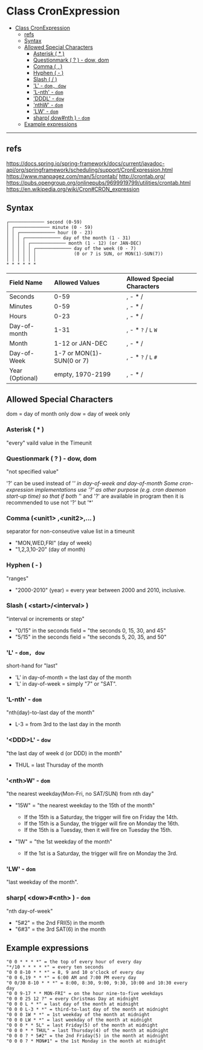 # Class CronExpression

- [Class CronExpression](#class-cronexpression)
  - [refs](#refs)
  - [Syntax](#syntax)
  - [Allowed Special Characters](#allowed-special-characters)
    - [Asterisk ( \* )](#asterisk---)
    - [Questionmark ( ? ) - dow, dom](#questionmark------dow-dom)
    - [Comma ( , )](#comma---)
    - [Hyphen ( - )](#hyphen----)
    - [Slash ( / )](#slash---)
    - ['L' - `dom, dow`](#l---dom-dow)
    - ['L-nth'  - `dom`](#l-nth----dom)
    - ['DDDL' - `dow`](#dddl---dow)
    - ['nthW' - `dom`](#nthw---dom)
    - ['LW' - `dom`](#lw---dom)
    - [sharp( dow#nth ) - `dom`](#sharp-downth----dom)
  - [Example expressions](#example-expressions)

---

## refs

<https://docs.spring.io/spring-framework/docs/current/javadoc-api/org/springframework/scheduling/support/CronExpression.html>
<https://www.manpagez.com/man/5/crontab/>
<http://crontab.org/>
<https://pubs.opengroup.org/onlinepubs/9699919799/utilities/crontab.html>
<https://en.wikipedia.org/wiki/Cron#CRON_expression>

## Syntax

```Plain
┌───────────── second (0-59)
│ ┌───────────── minute (0 - 59)
│ │ ┌───────────── hour (0 - 23)
│ │ │ ┌───────────── day of the month (1 - 31)
│ │ │ │ ┌───────────── month (1 - 12) (or JAN-DEC)
│ │ │ │ │ ┌───────────── day of the week (0 - 7)
│ │ │ │ │ │              (0 or 7 is SUN, or MON(1)-SUN(7))
│ │ │ │ │ │
* * * * * *

```

| Field Name | Allowed Values | Allowed Special Characters |
|:---|:---|:---|
| Seconds | 0-59 | , - * / |
| Minutes | 0-59 | , - * / |
| Hours | 0-23 | , - * / |
| Day-of-month | 1-31 | , - * `?` / `L` `W` |
| Month | 1-12 or JAN-DEC | , - * / |
| Day-of-Week | 1-7 or MON(1)-SUN(0 or 7) | , - * `?` / `L` `#` |
| Year (Optional) | empty, 1970-2199 | , - * / |

## Allowed Special Characters

dom = day of month only
dow = day of week only

### Asterisk ( * )

"every" vaild value in the Timeunit

### Questionmark ( ? ) - dow, dom

"not specified value"

'?' can be used instead of '*' in day-of-week and day-of-month
Some cron-expression implementations use '?' as other purpose (e.g. cron daemon start-up time) so that if both '*' and '?' are available in program then it is recommended to use not '?' but '*'

### Comma (\<unit1\> ,\<unit2\>,... )

separator for non-conseutive value list in a timeunit

- "MON,WED,FRI" (day of week)
- "1,2,3,10-20" (day of month)

### Hyphen ( - )

"ranges"

- "2000-2010" (year) = every year between 2000 and 2010, inclusive.

### Slash ( \<start\>/\<interval\> )

"interval or increments or step"

- "0/15" in the seconds field = "the seconds 0, 15, 30, and 45"
- "5/15" in the seconds field = "the seconds 5, 20, 35, and 50"

### 'L' - `dom, dow`

short-hand for "last"

- 'L' in day-of-month = the last day of the month
- 'L' in day-of-week = simply "7" or "SAT".

### 'L-nth'  - `dom`

"nth(day)-to-last day of the month"

- L-3 = from 3rd to the last day in the month

### '\<DDD\>L' - `dow`

"the last day of week d (or DDD) in the month"

- THUL = last Thursday of the month

### '\<nth\>W' - `dom`

"the nearest weekday(Mon-Fri, no SAT/SUN) from nth day"

- "15W" = "the nearest weekday to the 15th of the month"
  - If the 15th is a Saturday, the trigger will fire on Friday the 14th.
  - If the 15th is a Sunday, the trigger will fire on Monday the 16th.
  - If the 15th is a Tuesday, then it will fire on Tuesday the 15th.

- "1W" = "the 1st weekday of the month"
  - If the 1st is a Saturday, the trigger will fire on Monday the 3rd.

### 'LW' - `dom`

"last weekday of the month".

### sharp( \<dow\>#\<nth\> ) - `dom`

"nth day-of-week"

- "5#2" = the 2nd FRI(5) in the month
- "6#3" = the 3rd SAT(6) in the month

## Example expressions

    "0 0 * * * *" = the top of every hour of every day
    "*/10 * * * * *" = every ten seconds
    "0 0 8-10 * * *" = 8, 9 and 10 o'clock of every day
    "0 0 6,19 * * *" = 6:00 AM and 7:00 PM every day
    "0 0/30 8-10 * * *" = 8:00, 8:30, 9:00, 9:30, 10:00 and 10:30 every day
    "0 0 9-17 * * MON-FRI" = on the hour nine-to-five weekdays
    "0 0 0 25 12 ?" = every Christmas Day at midnight
    "0 0 0 L * *" = last day of the month at midnight
    "0 0 0 L-3 * *" = third-to-last day of the month at midnight
    "0 0 0 1W * *" = 1st weekday of the month at midnight
    "0 0 0 LW * *" = last weekday of the month at midnight
    "0 0 0 * * 5L" = last Friday(5) of the month at midnight
    "0 0 0 * * THUL" = last Thursday(4) of the month at midnight
    "0 0 0 ? * 5#2" = the 2nd Friday(5) in the month at midnight
    "0 0 0 ? * MON#1" = the 1st Monday in the month at midnight
